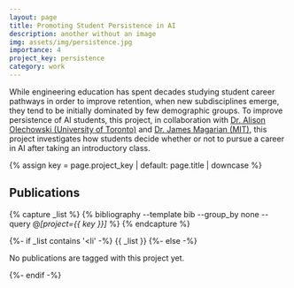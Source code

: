 ```yaml
---
layout: page
title: Promoting Student Persistence in AI
description: another without an image
img: assets/img/persistence.jpg
importance: 4
project_key: persistence
category: work
---
```


While engineering education has spent decades studying student career pathways in order to improve retention, when new subdisciplines emerge, they tend to be initially dominated by few demographic groups. To improve persistence of AI students, this project, in collaboration with [Dr. Alison Olechowski (University of Toronto)](https://readylab.mie.utoronto.ca/) and [Dr. James Magarian (MIT)](https://gel.mit.edu/faculty/jim-magarian/), this project investigates how students decide whether or not to pursue a career in AI after taking an introductory class. 


{% assign key = page.project_key | default: page.title | downcase %}

## Publications
{% capture _list %}
  {% bibliography --template bib --group_by none --query @*[project={{ key }}]* %}
{% endcapture %}

{%- if _list contains '<li' -%}
  {{ _list }}
{%- else -%}
  <p>No publications are tagged with this project yet.</p>
{%- endif -%}
